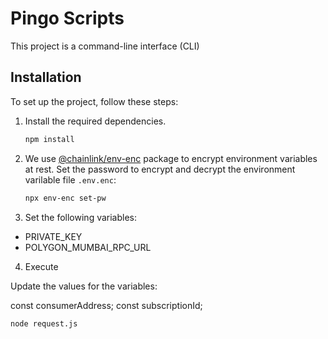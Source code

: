 # Pingo Scripts

This project is a command-line interface (CLI)

## Installation

To set up the project, follow these steps:

1. Install the required dependencies.

   ```bash
   npm install
   ```

2. We use [@chainlink/env-enc](https://www.npmjs.com/package/@chainlink/env-enc) package to encrypt environment variables at rest. Set the password to encrypt and decrypt the environment varilable file `.env.enc`:

   ```bash
   npx env-enc set-pw
   ```

3. Set the following variables:

- PRIVATE_KEY
- POLYGON_MUMBAI_RPC_URL

4. Execute

Update the values for the variables:

const consumerAddress;
const subscriptionId;

```
node request.js
```
